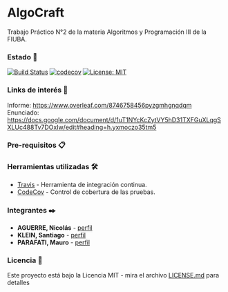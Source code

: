 # AlgoCraft

Trabajo Práctico N°2 de la materia Algoritmos y Programación III de la FIUBA.

### Estado 📌

[![Build Status](https://travis-ci.com/mauro7x/AlgoCraft.svg?token=SDeNpfsPsB4y5FW5rPH9&branch=master)](https://travis-ci.com/mauro7x/AlgoCraft) 
[![codecov](https://codecov.io/gh/mauro7x/AlgoCraft/branch/master/graph/badge.svg?token=FCtXrD4A86)](https://codecov.io/gh/mauro7x/AlgoCraft) 
[![License: MIT](https://img.shields.io/badge/License-MIT-green.svg)](https://opensource.org/licenses/MIT) 

### Links de interés 🚀

Informe: https://www.overleaf.com/8746758456pyzgmhgnqdqm
Enunciado: https://docs.google.com/document/d/1uT1NYcKcZytVY5hD31TXFGuXLqgSXLUc488Tv7DOxIw/edit#heading=h.yxmoczo35tm5


### Pre-requisitos 📋



### Herramientas utilizadas 🛠️

* [Travis](https://travis-ci.org/) - Herramienta de integración continua.
* [CodeCov](https://maven.apache.org/) - Control de cobertura de las pruebas.


### Integrantes ✒️

* **AGUERRE, Nicolás** - [perfil](https://github.com/nicomatex)
* **KLEIN, Santiago** - [perfil](https://github.com/sankle)
* **PARAFATI, Mauro** - [perfil](https://github.com/mauro7x)


### Licencia 📄

Este proyecto está bajo la Licencia MIT - mira el archivo [LICENSE.md](LICENSE.md) para detalles
